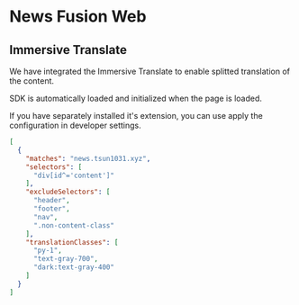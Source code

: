 # News Fusion Web

## Immersive Translate

We have integrated the Immersive Translate to enable splitted translation of the content.

SDK is automatically loaded and initialized when the page is loaded.

If you have separately installed it's extension, you can use apply the configuration in developer settings.

```json
[
  {
    "matches": "news.tsun1031.xyz",
    "selectors": [
      "div[id^='content']"
    ],
    "excludeSelectors": [
      "header",
      "footer",
      "nav",
      ".non-content-class"
    ],
    "translationClasses": [
      "py-1",
      "text-gray-700",
      "dark:text-gray-400"
    ]
  }
]
```